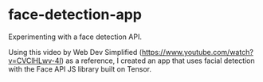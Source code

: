 # face-detection-app
Experimenting with a face detection API.

Using this video by Web Dev Simplified (https://www.youtube.com/watch?v=CVClHLwv-4I) as a reference, I created an app that uses facial detection with the Face API JS library built on Tensor.
